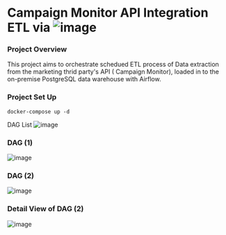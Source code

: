 
#  Campaign Monitor API Integration ETL via ![image](https://user-images.githubusercontent.com/14988972/126754341-95bfec58-3578-4472-b0f1-a10ef6946bed.png)


### Project Overview
This project aims to orchestrate schedued ETL process of Data extraction from the marketing thrid party's API ( Campaign Monitor), loaded in to the on-premise PostgreSQL data warehouse
with Airflow.

### Project Set Up
``` docker-compose up -d ```

DAG List
![image](https://user-images.githubusercontent.com/14988972/128623091-62013a68-8943-4dad-adb2-4826dc2cf3b5.png)


### DAG (1)
![image](https://user-images.githubusercontent.com/14988972/126753027-8506eb68-9fa4-4532-96f2-bb323f583040.png)

### DAG (2)
![image](https://user-images.githubusercontent.com/14988972/126758283-089b77fb-9a90-459d-9a18-d6338120703e.png)


### Detail View of DAG (2)

![image](https://user-images.githubusercontent.com/14988972/128623205-a6578cf1-945c-4fc6-9f4b-1b263b8fa7b3.png)

